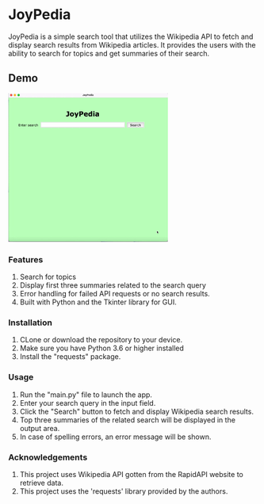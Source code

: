 # JoyPedia

JoyPedia is a simple search tool that utilizes the Wikipedia API to fetch and display search results from Wikipedia articles. It provides the users with the ability to search for topics and get summaries of their search.

## Demo
<img height=300, src="JoyPedia.gif">

### Features
1. Search for topics
2. Display first three summaries related to the search query
3. Error handling for failed API requests or no search results.
4. Built with Python and the Tkinter library for GUI.

### Installation
1. CLone or download the repository to your device.
2. Make sure you have Python 3.6 or higher installed
3. Install the "requests" package.

### Usage
1. Run the "main.py" file to launch the app.
2. Enter your search query in the input field.
3. Click the "Search" button to fetch and display Wikipedia search results.
4. Top three summaries of the related search will be displayed in the output area.
5. In case of spelling errors, an error message will be shown.

### Acknowledgements
1. This project uses Wikipedia API gotten from the RapidAPI website to retrieve data.
2. This project uses the 'requests' library provided by the authors.